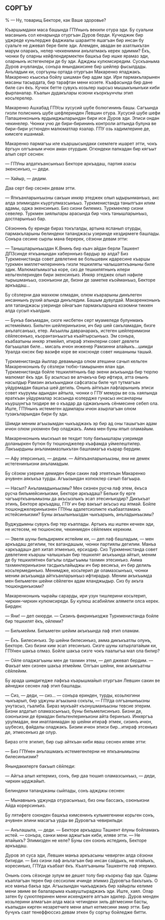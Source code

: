 ## СОРГЪУ

% — Ну, товарищ Бекторе, как Ваше здоровье?

Къаршымдаки маса башында ГПУнынъ векили отура эди.
Бу суальни масанынъ сол кенарында отургъан Дуров берди.
Кучюджик бир уджреде куньлердже фаджиалы шараитте яшагъан бир инсан бу суальге не джевап бере биле эди.
Алемден, авадан ве азатлыкътан марум оларакъ, нелер чеккенимни анълатмакъ керек эдимми?
Ёкъ, чюнки бу оларны кейфлендирмектен башкъа бир ишке ярамаз эди, оларнынъ истегенлери де бу эди.
Аджджы кулюмсиредим.
Сускъаныма Дуров ачувланды, сонъра янындакисине бир шейлер фысылдады.
Анъладым ки, соргъуны ортада отургъан Макаренко япаджакъ.
Макаренко къыскъа бойлу шишман бир адам эди.
Ири пармакъларынен масаны тасырдата, бир тарафтан мени козете.
Къафасында бир дане биле сач ёкъ.
Кучюк бетте сувукъ козьлер хырсыз мышыкънынъки киби фырланалар.
Къалын дудакълары юзюни къоркъунчлы этип косьтерелер.

Макаренко Ашхабад ГПУсы хусусий шубе болюгининъ башы.
Сагъында гизли полиснинъ шубе шефлеринден Левшин отура.
Хусусий шубе шефи Папашенконынъ ярдымджыларындан бири исе Дуров эди.
Эписи ондан чекинелер.
Чюнки учю де бири-бирининъ контроли алтында булуна ве бири-бири устюнден малюматлар язалар.
ГПУ озь хадимлерине де, кимсеге ишанмай.

Макаренко пармагъы иле къаршысындаки скемлеге ишарет этти, чокъ ёргъун олгъаным ичюн аман отурдым.
Огюндеки папкадан бир кягъыт алып серт сеснен:

— ГПУны алдаткъансынъыз Бекторе аркъадаш, партия азасы экенсинъиз, — деди.

— Хайыр, — дедим.

Даа серт бир сеснен девам этти.

— Япкъанларынъызны сакъын инкяр этеджек олып ыдырынманъыз, акс алда элимизден къуртулмазсынъыз.
Туркменистанда танылгъан илим адамы, оджа экенсинъиз.
Биз сизни билемиз.
Туркменлер сизни севелер.
Туркмен зиялылары арасында бир чокъ танышларынъыз, достларынъыз бар.

Сёзюнннъ бу еринде бираз токъталды, артына ясланып отурды, пармакъларыны белиндеки тапанджасы узеринде кездирмеге башлады.
Сонъра сесине сырлы мана беререк, сёзюни девам этти:

— Танышларынъыздан К.Внинъ бир къач айдан берли Ташкент ДПЗсинде яткъанындан хаберннъиз бардыр эр алда?
Биз Туркменистанда совет девлетине ве большевик идаресине къаршы туркмен миллетчилерининъ гизли тешкиляты чалышаяткъаныны биле эдик.
Малюматымызгъа коре, сиз де тешкилятнынъ илери кельгенлеринден бири экенсинъиз.
Инкяр этеджек олып нафиле тырышманъыз, озюнъизни де, бизни де заметке къойманъыз, Бекторе аркъадаш...

Бу сёзлерни даа махкюм олмадан, олюм къарарыны динълеген инсаннынъ рухий алында динъледим.
Башым дувулдай.
Макаренконынъ аля тапанджасы узеринде ойнагъан пармакъларына козюмни тиккен алда сусып къалдым.

— Бунъа бакъмадан, сизге нисбетен серт муамеледе булунмакъ истемеймиз.
Бильген шейлеринъизни, ич бир шей сакъламадан, бизге анълатсанъыз, етер.
Акъыллы давранаракъ, истеген шейлеримизни сёйлесенъиз, къорантанъызгъа къайтырсынъыз.
Эм сонъра, къабаатыны инкяр этмейип, итираф эткенлерни совет девлети багъышлая биле... мисаль ичюн инженер Рамзинни алайыкъ...шимди Уралда юксек бир вазифе коре ве коксюнде совет нишаныны ташый.

Туркменистанда йыллар девамында олюм атешини сачып кельген Макаренконынъ бу сёзлери тюбю-тамырынен ялан эди.
Туркменистанда бойле тешкилятнынъ бар экени акъкъында бир тюрлю малюмат ёкъ эди.
Бу асылсыз ве алчакъча бир ифтира, атта онынъ насылдыр Рамзин акъкъындаки сафсатасы биле чул тутмагъан уйдурмадан башкъа шей дегиль.
Онынъ айткъан лафларынынъ эписи совет къурумы адындан айтыла, чюнки о ГПУ мемуры ве озь хаялында яраткъан уйдурмалар эсасында юзлердже гунасыз инсанларны къуршунгъа тиздире ве о къадар да оджакънынъ сёнмесине себеп ола.
Иште, ГПУнынъ истемеген адамлары ичюн азырлагъан олюм тузакъларындан бири бу эди.

Шимди меним агъызымдан чыкъаджакъ эр бир ад оны ташыгъан адам ичюн олюм укюмнен бир оладжакъ.
Амма мен буны япып оламайым.

Макаренконынъ мыскъыл ве техдит толу бакъышлары узеримде доланыркен бутюн бу тюшюнджелер къафамда уймелештилер.
Лакъырдыны анъламамазлыкътан башламагъа къарар бердим.

— Афу этерсинъиз, — дедим. — Айткъанларынъызны, яни не демек истегенинъизни анъламадым.

Бу сёзюм узерине демиден бери сакин лаф этеяткъан Макаренко ачувнен аякъкъа турды.
Агъызындан копюклер сачып багъыра.

— Насыл?
Анъламадынъызмы?
Мен сизнен русча лаф этем, ёкъса русча бильмейсинъизми, Бекторе аркъадаш?
Бельки бу ерге чагъырткъанымызны да акъсызлыкъ эсап этесинъиздир?
Дикъкъат этинъ, Бекторе аркъадаш, ГПУ ич бир вакъыт акъсыз иш япмай.
Бойле тюшюнджелеринъизнен ГПУны адалетсизликте къабаатламакъ истейсинъизми?
Буны акъылынъыздан чыкъарынъ, анъладынъызмы?

Вуджудымны сувукъ бир тер къаплады.
Артыкъ иш иштен кечкен эди, не истесем, не тюшюнсем, чекинмеден сёйлемек кереким.

— Эвеля шуны бильдирмек истейим ки, — деп лаф башладым, — мен аркъадаш дегилим, тек ватандашым, чюнки партиялы дегилим.
Манъа «аркъадаш» деп хитап этменъиз, ерсиздир.
Сиз Туркменистанда совет девлетине къаршы чалышкъан бир тешкилят акъкъында айтып, меним де бу тешкилятнен багълы олдыгъымы тахмин этесинъиз.
Амма тахминлеринъизни тасдыкълайыджы ич бир весикъа, ич бир делиль косьтермединъиз.
Менимдже, косьтерип де оламазсынъыз, чюнки меним акъкъымда айткъанларынъыз ифтирадыр.
Меним акъкъымда мен бильмеген шейни сёйлеген адам яланджыдыр.
Сиз бу акъта тюшюндинъизми?

Макаренконынъ чырайы сарарды, ири узун тишлерини косьтерип, чиркин-чиркин кулюмсиреди.
Бу кулюш асабийлик алямети олса керек.
Бирден:

— Яни! — деп окюрди. — Сизинъ фикринъиздже Туркменистанда бойле бир тешкилят ёкъ, ойлеми?

— Бильмейим.
Бильмеген шейим акъкъында лаф этип оламам.

— Ёкъ.
Билесинъиз.
Эр шейни билесинъиз, амма дикъкъатлы олунъ, Бекторе.
Сиз бизни ким эсап этесинъиз.
Сизге шуны хатырлатайым ки, ГПУнен шакъа олмаз.
Бойле шакъа сизге чокъ паалыгъа мал ола билир?

— Ойле оладжагъыны мен де тахмин этем, — деп джевап бердим. — Факъат мен сизнен шакъа этмейим.
Олгъан шейни, яни акъикъатны сёйлейим.

Бу арада шимдигедже лафкъа къарышмайып отургъан Левшин сакин ве айнеджи сеснен лаф этип башлады.

— Сиз, — деди, — сиз... — сонъра еринден, турды, козьлюгини чыкъарып, бир уджуны агъызына сокъты, — ГПУда олгъанынъызны унутасыз, гъалиба.
Бираз мукъайт къонушманъызны тевсие этерим.
Бизни алдатып оламазсынъыз, буны бильмелисинъиз.
Бизни де, озюнъизни де ёрмадан бильгенлеринъизни айта беринъиз.
Инкяргъа урулмадан, яни инатланмадан эр шейни итираф этмек, сизинъ ичюн, шубесиз, файдалы оладжакъ.
Бизим ичюн эписи бир...итираф этсенъиз де, этмесенъиз де олур.

Бираз огге эгилип, бир сыр айткъан киби яваш сеснен иляве этти:

— Биз ГПУнен анълашмакъ истемегенлерни не япкъанымызны билесинъизми?

Янындакилерге бакъып сёйледи:

— Айгъа алып кетермиз, сонъ, бир даа тюшип оламазсынъыз, — деди, чиркин ырджайып.

Белиндеки тапанджаны сыйпады, сонъ аджджы сеснен:

— Мынавнынъ уджунда отурасынъыз, биз оны бассакъ, озюнъизни Айда корерсинъиз.

Бу лятифеге озюнден башкъа кимсенинъ кульмегенини корьген сонъ, ачувнен элини масагъа урды ве Дуровгъа чевирильди:

— Анълашыла, — деди. — Бекторе аркъадаш Ташкент ёлуны бойламакъ истей. — сонъра, санки мени аджыгъан киби, иляве этти. — Не япайыкъ?
Элимизден не келе?
Буны сен озюнъ истединъ, Бекторе аркъадаш.

Дуров эп суса эди, Левшин манъа аркъасыны чевирген алда сёзюни битирди. — Биз сизни лаф анълагъан бир инсан сайдыкъ, не япайыкъ, коресинъиз, ГПУда къабаат ёкъ.
Къалгъаныны Ташкентте лаф этермиз.

Онынъ сонъ сёзюнде зулум ве дешет толу бир къоркъу бар эди.
Оданы къаплагъан терен бир сессизлик ичинде эпимиз Дуровгъа бакътыкъ.
О исе манъа бакъа эди.
Агъызындан чыкъаджакъ бир хайырлы келиме мени эвиме ве балаларыма къавуштыраджакъ эди.
Иште, хаял.
Олар затен бу сукютлеринен мени искенджеге алгъан эдилер.
Дуров менден козьлерини алмагъан алда маса четиндеки зиль дёгмесини басты, къапыдан кирген незаретчиге мени алып кетмесини эмир этти.
Бир бучукъ саат тенеффюссиз девам эткен бу соргъу бойледже битти.
